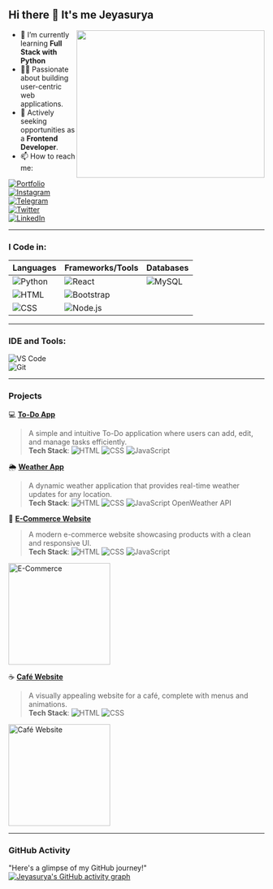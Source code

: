 ## Hi there 👋 It's me Jeyasurya  

<img align="right" width="370" height="290" src="https://i.pinimg.com/originals/47/f0/34/47f0342cec72b800463bf003eac1257e.gif">  

- 🌱 I’m currently learning **Full Stack with Python**  
- 👨‍💻 Passionate about building user-centric web applications.  
- 🤔 Actively seeking opportunities as a **Frontend Developer**.  
- 📫 How to reach me:  

[![Portfolio](https://img.shields.io/badge/Portfolio-000000?style=for-the-badge&logo=firefox&logoColor=white)](https://jeyasurya23.github.io/Portfolio/)  
[![Instagram](https://img.shields.io/badge/Instagram-E4405F?style=for-the-badge&logo=instagram&logoColor=white)](https://www.instagram.com/x_.deadpool_x?igsh=MXVwODcyaGUxb3g4Zw==)  
[![Telegram](https://img.shields.io/badge/Telegram-2CA5E0?style=for-the-badge&logo=telegram&logoColor=white)](http://t.me/dead_pool_33)  
[![Twitter](https://img.shields.io/badge/Twitter-1DA1F2?style=for-the-badge&logo=twitter&logoColor=white)](https://x.com/_Jeyasurya?t=7PINPLYaVzrlJQXRaZ03vg&s=09)  
[![LinkedIn](https://img.shields.io/badge/LinkedIn-0077B5?style=for-the-badge&logo=linkedin&logoColor=white)](https://www.linkedin.com/in/jeyasuryaa?utm_source=share&utm_campaign=share_via&utm_content=profile&utm_medium=android_app)  

---  

### I Code in:  
| **Languages**       | **Frameworks/Tools** | **Databases** |  
|----------------------|----------------------|---------------|  
| ![Python](https://img.icons8.com/color/48/000000/python.png) | ![React](https://img.icons8.com/color/48/000000/react-native.png) | ![MySQL](https://img.icons8.com/color/48/000000/mysql-logo.png) |  
| ![HTML](https://img.icons8.com/color/48/000000/html-5.png)   | ![Bootstrap](https://img.icons8.com/color/48/000000/bootstrap.png) | |  
| ![CSS](https://img.icons8.com/color/48/000000/css3.png)       | ![Node.js](https://img.icons8.com/color/48/000000/nodejs.png)   | |  

---  

### IDE and Tools:  
![VS Code](https://img.icons8.com/color/48/000000/visual-studio-code-2019.png)  
![Git](https://img.icons8.com/color/50/000000/git.png)  

---   

### Projects  
💻 **[To-Do App](https://jeyasurya23.github.io/To-do/)**  
> A simple and intuitive To-Do application where users can add, edit, and manage tasks efficiently.  
**Tech Stack**: ![HTML](https://img.icons8.com/color/20/000000/html-5.png) ![CSS](https://img.icons8.com/color/20/000000/css3.png) ![JavaScript](https://img.icons8.com/color/20/000000/javascript.png)  

🌦️ **[Weather App](https://jeyasurya23.github.io/weather-app/)**  
> A dynamic weather application that provides real-time weather updates for any location.  
**Tech Stack**: ![HTML](https://img.icons8.com/color/20/000000/html-5.png) ![CSS](https://img.icons8.com/color/20/000000/css3.png) ![JavaScript](https://img.icons8.com/color/20/000000/javascript.png) OpenWeather API  

🛒 **[E-Commerce Website](https://jeyasurya23.github.io/e-com/)**  
> A modern e-commerce website showcasing products with a clean and responsive UI.  
**Tech Stack**: ![HTML](https://img.icons8.com/color/20/000000/html-5.png) ![CSS](https://img.icons8.com/color/20/000000/css3.png) ![JavaScript](https://img.icons8.com/color/20/000000/javascript.png)  
<img src="https://user-images.githubusercontent.com/64090872/196016124-c3b9565f-f750-4c99-bb69-b0d115c45e56.jpg" width="200" alt="E-Commerce" title="E-Commerce Website"/>

☕ **[Café Website](https://jeyasurya23.github.io/cafe-website/)**  
> A visually appealing website for a café, complete with menus and animations.  
**Tech Stack**: ![HTML](https://img.icons8.com/color/20/000000/html-5.png) ![CSS](https://img.icons8.com/color/20/000000/css3.png)  
<img src="https://user-images.githubusercontent.com/64090872/196016117-97cbb828-cb7b-44e7-b89f-5a56bde0d0b3.jpg" width="200" alt="Café Website" title="Café Website"/>

---  

### GitHub Activity  
"Here's a glimpse of my GitHub journey!"  
[![Jeyasurya's GitHub activity graph](https://github-readme-activity-graph.vercel.app/graph?username=Jeyasurya23&bg_color=000000&color=ffffff&line=51f565&point=ffffff&area=true&hide_border=true)](https://github.com/ashutosh00710/github-readme-activity-graph)  
